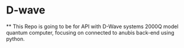 # D-wave
** This Repo is going to be for API with D-Wave systems 2000Q model quantum computer, focusing on connected to anubis back-end using python. 
